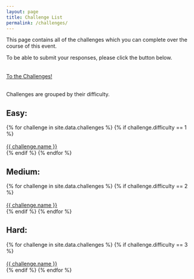 ```yaml
---
layout: page
title: Challenge List
permalink: /challenges/
---
```


This page contains all of the challenges which you can complete over the course
of this event.

To be able to submit your responses, please click the button below.

<div style="margin-top: 16px">
    <br><a id="home-button" href="http://35.246.49.218:8000/" target="_blank">To the Challenges!</a><br>
</div>
<br>

Challenges are grouped by their difficulty.

## Easy:

<div class="item-container">
  {% for challenge in site.data.challenges %}
    {% if challenge.difficulty == 1 %}
      <div class="challenge-container">
        <br><a class="challenge-button" href="{{ challenge.link }}">{{ challenge.name }}</a>
      </div>
    {% endif %}
  {% endfor %}
</div>

## Medium:

<div class="item-container">
  {% for challenge in site.data.challenges %}
    {% if challenge.difficulty == 2 %}
      <div class="challenge-container">
        <br><a class="challenge-button" href="{{ challenge.link }}">{{ challenge.name }}</a>
      </div>
    {% endif %}
  {% endfor %}
</div>

## Hard:

<div class="item-container">
  {% for challenge in site.data.challenges %}
    {% if challenge.difficulty == 3 %}
      <div class="challenge-container">
        <br><a class="challenge-button" href="{{ challenge.link }}">{{ challenge.name }}</a>
      </div>
    {% endif %}
  {% endfor %}
</div>